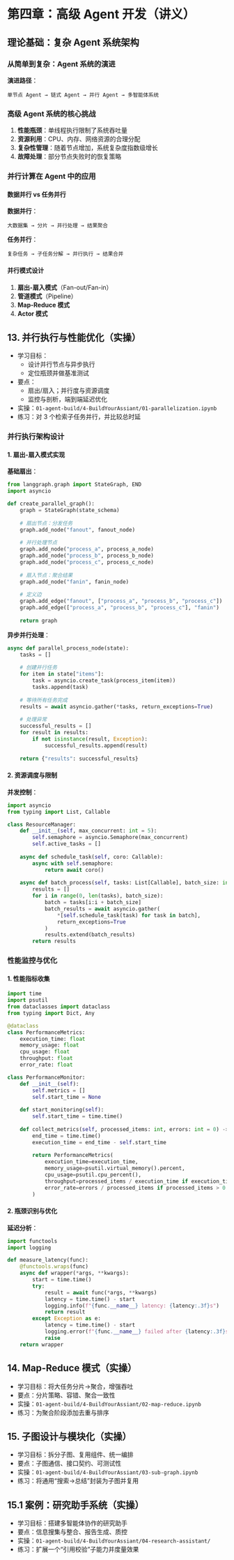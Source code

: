 # 第四章：高级 Agent 开发（讲义）

## 理论基础：复杂 Agent 系统架构

### 从简单到复杂：Agent 系统的演进

**演进路径**：
```
单节点 Agent → 链式 Agent → 并行 Agent → 多智能体系统
```

### 高级 Agent 系统的核心挑战

1. **性能瓶颈**：单线程执行限制了系统吞吐量
2. **资源利用**：CPU、内存、网络资源的合理分配
3. **复杂性管理**：随着节点增加，系统复杂度指数级增长
4. **故障处理**：部分节点失败时的恢复策略

### 并行计算在 Agent 中的应用

#### 数据并行 vs 任务并行

**数据并行**：
```
大数据集 → 分片 → 并行处理 → 结果聚合
```

**任务并行**：
```
复杂任务 → 子任务分解 → 并行执行 → 结果合并
```

#### 并行模式设计

1. **扇出-扇入模式**（Fan-out/Fan-in）
2. **管道模式**（Pipeline）
3. **Map-Reduce 模式**
4. **Actor 模式**

## 13. 并行执行与性能优化（实操）
- 学习目标：
  - 设计并行节点与异步执行
  - 定位瓶颈并做基准测试
- 要点：
  - 扇出/扇入；并行度与资源调度
  - 监控与剖析，端到端延迟优化
- 实操：`01-agent-build/4-BuildYourAssiant/01-parallelization.ipynb`
- 练习：对 3 个检索子任务并行，并比较总时延

### 并行执行架构设计

#### 1. 扇出-扇入模式实现

**基础扇出**：
```python
from langgraph.graph import StateGraph, END
import asyncio

def create_parallel_graph():
    graph = StateGraph(state_schema)
    
    # 扇出节点：分发任务
    graph.add_node("fanout", fanout_node)
    
    # 并行处理节点
    graph.add_node("process_a", process_a_node)
    graph.add_node("process_b", process_b_node)
    graph.add_node("process_c", process_c_node)
    
    # 扇入节点：聚合结果
    graph.add_node("fanin", fanin_node)
    
    # 定义边
    graph.add_edge("fanout", ["process_a", "process_b", "process_c"])
    graph.add_edge(["process_a", "process_b", "process_c"], "fanin")
    
    return graph
```

**异步并行处理**：
```python
async def parallel_process_node(state):
    tasks = []
    
    # 创建并行任务
    for item in state["items"]:
        task = asyncio.create_task(process_item(item))
        tasks.append(task)
    
    # 等待所有任务完成
    results = await asyncio.gather(*tasks, return_exceptions=True)
    
    # 处理异常
    successful_results = []
    for result in results:
        if not isinstance(result, Exception):
            successful_results.append(result)
    
    return {"results": successful_results}
```

#### 2. 资源调度与限制

**并发控制**：
```python
import asyncio
from typing import List, Callable

class ResourceManager:
    def __init__(self, max_concurrent: int = 5):
        self.semaphore = asyncio.Semaphore(max_concurrent)
        self.active_tasks = []
    
    async def schedule_task(self, coro: Callable):
        async with self.semaphore:
            return await coro()
    
    async def batch_process(self, tasks: List[Callable], batch_size: int = 10):
        results = []
        for i in range(0, len(tasks), batch_size):
            batch = tasks[i:i + batch_size]
            batch_results = await asyncio.gather(
                *[self.schedule_task(task) for task in batch],
                return_exceptions=True
            )
            results.extend(batch_results)
        return results
```

### 性能监控与优化

#### 1. 性能指标收集

```python
import time
import psutil
from dataclasses import dataclass
from typing import Dict, Any

@dataclass
class PerformanceMetrics:
    execution_time: float
    memory_usage: float
    cpu_usage: float
    throughput: float
    error_rate: float

class PerformanceMonitor:
    def __init__(self):
        self.metrics = []
        self.start_time = None
        
    def start_monitoring(self):
        self.start_time = time.time()
        
    def collect_metrics(self, processed_items: int, errors: int = 0) -> PerformanceMetrics:
        end_time = time.time()
        execution_time = end_time - self.start_time
        
        return PerformanceMetrics(
            execution_time=execution_time,
            memory_usage=psutil.virtual_memory().percent,
            cpu_usage=psutil.cpu_percent(),
            throughput=processed_items / execution_time if execution_time > 0 else 0,
            error_rate=errors / processed_items if processed_items > 0 else 0
        )
```

#### 2. 瓶颈识别与优化

**延迟分析**：
```python
import functools
import logging

def measure_latency(func):
    @functools.wraps(func)
    async def wrapper(*args, **kwargs):
        start = time.time()
        try:
            result = await func(*args, **kwargs)
            latency = time.time() - start
            logging.info(f"{func.__name__} latency: {latency:.3f}s")
            return result
        except Exception as e:
            latency = time.time() - start
            logging.error(f"{func.__name__} failed after {latency:.3f}s: {e}")
            raise
    return wrapper
```

## 14. Map-Reduce 模式（实操）
- 学习目标：将大任务分片→聚合，增强吞吐
- 要点：分片策略、容错、聚合一致性
- 实操：`01-agent-build/4-BuildYourAssiant/02-map-reduce.ipynb`
- 练习：为聚合阶段添加去重与排序

## 15. 子图设计与模块化（实操）
- 学习目标：拆分子图、复用组件、统一编排
- 要点：子图通信、接口契约、可测试性
- 实操：`01-agent-build/4-BuildYourAssiant/03-sub-graph.ipynb`
- 练习：将通用“搜索→总结”封装为子图并复用

## 15.1 案例：研究助手系统（实操）
- 学习目标：搭建多智能体协作的研究助手
- 要点：信息搜集与整合、报告生成、质控
- 实操：`01-agent-build/4-BuildYourAssiant/04-research-assistant/`
- 练习：扩展一个“引用校验”子能力并度量效果

